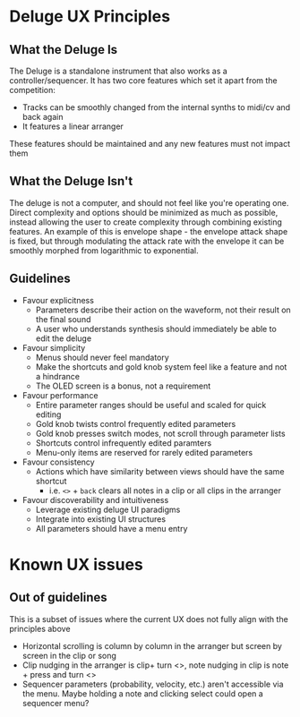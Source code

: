 # Deluge UX Principles
## What the Deluge Is

The Deluge is a standalone instrument that also works as a controller/sequencer. It has two core features which set it apart from the competition:

* Tracks can be smoothly changed from the internal synths to midi/cv and back again
* It features a linear arranger 

These features should be maintained and any new features must not impact them

## What the Deluge Isn't
The deluge is not a computer, and should not feel like you're operating one. Direct complexity and options should be minimized as much as possible, instead allowing the user to create complexity through combining existing features. An example of this is envelope shape - the envelope attack shape is fixed, but through modulating the attack rate with the envelope it can be smoothly morphed from logarithmic to exponential.

## Guidelines

* Favour explicitness 
    - Parameters describe their action on the waveform, not their result on the final sound
    - A user who understands synthesis should immediately be able to edit the deluge
* Favour simplicity
    - Menus should never feel mandatory
    - Make the shortcuts and gold knob system feel like a feature and not a hindrance 
    - The OLED screen is a bonus, not a requirement
* Favour performance
    - Entire parameter ranges should be useful and scaled for quick editing
    - Gold knob twists control frequently edited parameters
    - Gold knob presses switch modes, not scroll through parameter lists
    - Shortcuts control infrequently edited paramters
    - Menu-only items are reserved for rarely edited parameters
* Favour consistency
    - Actions which have similarity between views should have the same shortcut
      - i.e. `<>` + `back` clears all notes in a clip or all clips in the arranger
* Favour discoverability and intuitiveness
    - Leverage existing deluge UI paradigms
    - Integrate into existing UI structures
    - All parameters should have a menu entry


# Known UX issues

## Out of guidelines
This is a subset of issues where the current UX does not fully align with the principles above

* Horizontal scrolling is column by column in the arranger but screen by screen in the clip or song
* Clip nudging in the arranger is clip+ turn <>, note nudging in clip is note + press and turn <>
* Sequencer parameters (probability, velocity, etc.) aren't accessible via the menu. Maybe holding a note and clicking select could open a sequencer menu?
